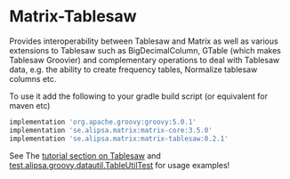 # Matrix-Tablesaw

Provides interoperability between Tablesaw and Matrix as well as
various extensions to Tablesaw such as BigDecimalColumn,
GTable (which makes Tablesaw Groovier) and
complementary operations to deal with Tablesaw data, e.g. the ability to create frequency tables,
Normalize tablesaw columns etc.

To use it add the following to your gradle build script (or equivalent for maven etc)
```groovy
implementation 'org.apache.groovy:groovy:5.0.1'
implementation 'se.alipsa.matrix:matrix-core:3.5.0'
implementation 'se.alipsa.matrix:matrix-tablesaw:0.2.1'
```

See The [tutorial section on Tablesaw](../docs/tutorial/14-matrix-tablesaw.md) and [test.alipsa.groovy.datautil.TableUtilTest](https://github.com/perNyfelt/data-utils/blob/master/src/test/groovy/test/alipsa/groovy/datautil/TableUtilTest.groovy)
for usage examples!


